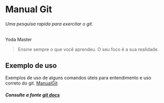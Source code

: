 # Manual Git #
###### _Uma pesquisa rapida para exercitar o git._

Yoda Master
> Ensine sempre o que você aprendeu.
> O seu foco é a sua realidade.

## Exemplo de uso
Exemplos de uso de alguns comandos úteis para entendimento e uso correto do git. [ManualGit](https://github.com/gregoriohd/ManualGit/blob/master/manualGit.txt)
##### Consulte a fonte [git docs](https://git-scm.com/docs)


